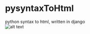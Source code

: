 # pysyntaxToHtml
python syntax to html, written in django
<br>
![alt text](https://raw.githubusercontent.com/nxbalazs/nxbalazs.github.io/main/Screenshot%202023-04-20%20at%2020.32.57.png)
